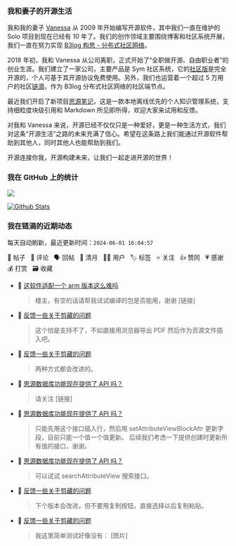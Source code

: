 ### 我和妻子的开源生活

我和我的妻子 [Vanessa](https://github.com/Vanessa219) 从 2009 年开始编写开源软件，其中我们一直在维护的 Solo 项目到现在已经有 10 年了。我们的创作领域主要围绕博客和社区系统开展，我们一直在努力实现 [B3log 构思 - 分布式社区网络](https://ld246.com/article/1546941897596)。

2018 年初，我和 Vanessa 从公司离职，正式开始了“全职做开源、自由职业者”的创业生涯。我们建立了一家公司，主要产品是 Sym 社区系统，它的[社区版](https://github.com/88250/symphony)是完全开源的，个人可基于其开源协议免费使用。另外，我们也运营着一个超过 5 万用户的社区[链滴](https://ld246.com)，作为 B3log 分布式社区网络的社区端节点。

最近我们开启了新项目[思源笔记](https://github.com/siyuan-note/siyuan)，这是一款本地离线优先的个人知识管理系统，支持细粒度块级引用和 Markdown 所见即所得，欢迎大家来试用和反馈。

对我和 Vanessa 来说，开源已经不仅仅只是一种爱好，更是一种生活方式，我们对这条“开源生活”之路的未来充满了信心。希望在这条路上我们能通过开源软件帮助到其他人，同时其他人也能帮助到我们。

开源连接你我，开源构建未来，让我们一起走进开源的世界！

### 我在 GitHub 上的统计

<a title="Hits" target="_blank" href="https://github.com/88250/88250"><img src="https://hits.b3log.org/88250/88250.svg"></a>

[![Github Stats](https://github-readme-stats.vercel.app/api?username=88250&theme=tokyonight&show_icons=true)](https://github.com/88250)

<!--events start -->

### 我在链滴的近期动态

每天自动刷新，最近更新时间：`2024-06-01 16:04:57`

📝 帖子 &nbsp; 💬 评论 &nbsp; 🗣 回帖 &nbsp; 🌙 清月 &nbsp; 👨‍💻 用户 &nbsp; 🏷️ 标签 &nbsp; ⭐️ 关注 &nbsp; 👍 赞同 &nbsp; 💗 感谢 &nbsp; 💰 打赏 &nbsp; 🗃 收藏

* 💬 [这软件适配一个 arm 版本这么难吗](https://ld246.com/article/1716822432347/comment/1717228764007#comments)

  > 楼主，有空的话请帮我试试编译的包是否能用，谢谢 [链接]
* 💬 [反馈一些关于剪藏的问题](https://ld246.com/article/1717126687541/comment/1717164596720#comments)

  > 这个怕是支持不了，不如直接用浏览器导出 PDF 然后作为资源文件插入吧。
* 💬 [反馈一些关于剪藏的问题](https://ld246.com/article/1717126687541/comment/1717163799953#comments)

  > 两种方式都会改进的。
* 💬 [思源数据库功能现在提供了 API 吗？](https://ld246.com/article/1717014564274/comment/1717162655111#comments)

  > 请关注 [链接]
* 💬 [思源数据库功能现在提供了 API 吗？](https://ld246.com/article/1717014564274/comment/1717162486330#comments)

  > 只能先用这个接口插入行，然后用 setAttributeViewBlockAttr 更新字段，目前只能一个值一个值更新。 后续我们考虑一下提供创建时更新所有值的接口，谢谢。
* 💬 [思源数据库功能现在提供了 API 吗？](https://ld246.com/article/1717014564274/comment/1717162358632#comments)

  > 可以试试 searchAttributeView 搜索接口。
* 💬 [反馈一些关于剪藏的问题](https://ld246.com/article/1717126687541/comment/1717162283685#comments)

  > 下个版本会改进，但不要用复制按钮，直接选择以后复制粘贴。
* 💬 [反馈一些关于剪藏的问题](https://ld246.com/article/1717126687541/comment/1717145998817#comments)

  > 我这里简单测试好像没有： [图片]


<!--events end -->
